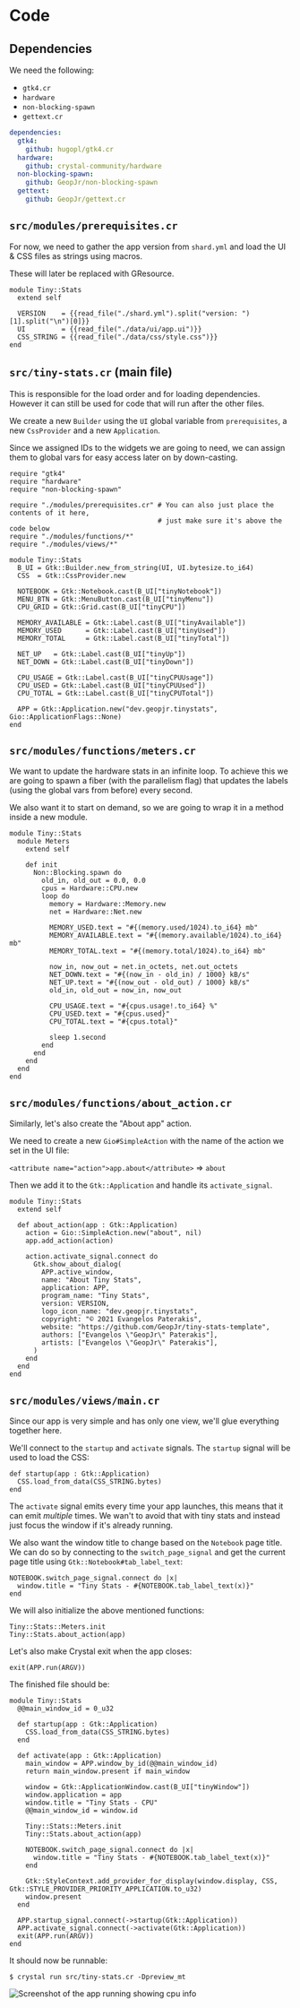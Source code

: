 # Code

## Dependencies

We need the following:

- `gtk4.cr`
- `hardware`
- `non-blocking-spawn`
- `gettext.cr`

```yaml
dependencies:
  gtk4:
    github: hugopl/gtk4.cr
  hardware:
    github: crystal-community/hardware
  non-blocking-spawn:
    github: GeopJr/non-blocking-spawn
  gettext:
    github: GeopJr/gettext.cr
```

## `src/modules/prerequisites.cr`

For now, we need to gather the app version from `shard.yml` and load the UI & CSS files as strings using macros.

These will later be replaced with GResource.

```crystal
module Tiny::Stats
  extend self

  VERSION    = {{read_file("./shard.yml").split("version: ")[1].split("\n")[0]}}
  UI         = {{read_file("./data/ui/app.ui")}}
  CSS_STRING = {{read_file("./data/css/style.css")}}
end
```

## `src/tiny-stats.cr` (main file)

This is responsible for the load order and for loading dependencies. However it can still be used for code that will run after the other files.

We create a new `Builder` using the `UI` global variable from `prerequisites`, a new `CssProvider` and a new `Application`.

Since we assigned IDs to the widgets we are going to need, we can assign them to global vars for easy access later on by down-casting.

```crystal
require "gtk4"
require "hardware"
require "non-blocking-spawn"

require "./modules/prerequisites.cr" # You can also just place the contents of it here,
                                     # just make sure it's above the code below
require "./modules/functions/*"
require "./modules/views/*"

module Tiny::Stats
  B_UI = Gtk::Builder.new_from_string(UI, UI.bytesize.to_i64)
  CSS  = Gtk::CssProvider.new

  NOTEBOOK = Gtk::Notebook.cast(B_UI["tinyNotebook"])
  MENU_BTN = Gtk::MenuButton.cast(B_UI["tinyMenu"])
  CPU_GRID = Gtk::Grid.cast(B_UI["tinyCPU"])

  MEMORY_AVAILABLE = Gtk::Label.cast(B_UI["tinyAvailable"])
  MEMORY_USED      = Gtk::Label.cast(B_UI["tinyUsed"])
  MEMORY_TOTAL     = Gtk::Label.cast(B_UI["tinyTotal"])

  NET_UP   = Gtk::Label.cast(B_UI["tinyUp"])
  NET_DOWN = Gtk::Label.cast(B_UI["tinyDown"])

  CPU_USAGE = Gtk::Label.cast(B_UI["tinyCPUUsage"])
  CPU_USED = Gtk::Label.cast(B_UI["tinyCPUUsed"])
  CPU_TOTAL = Gtk::Label.cast(B_UI["tinyCPUTotal"])

  APP = Gtk::Application.new("dev.geopjr.tinystats", Gio::ApplicationFlags::None)
end
```

## `src/modules/functions/meters.cr`

We want to update the hardware stats in an infinite loop. To achieve this we are going to spawn a fiber (with the parallelism flag) that updates the labels (using the global vars from before) every second.

We also want it to start on demand, so we are going to wrap it in a method inside a new module.

```crystal
module Tiny::Stats
  module Meters
    extend self

    def init
      Non::Blocking.spawn do
        old_in, old_out = 0.0, 0.0
        cpus = Hardware::CPU.new
        loop do
          memory = Hardware::Memory.new
          net = Hardware::Net.new

          MEMORY_USED.text = "#{(memory.used/1024).to_i64} mb"
          MEMORY_AVAILABLE.text = "#{(memory.available/1024).to_i64} mb"
          MEMORY_TOTAL.text = "#{(memory.total/1024).to_i64} mb"

          now_in, now_out = net.in_octets, net.out_octets
          NET_DOWN.text = "#{(now_in - old_in) / 1000} kB/s"
          NET_UP.text = "#{(now_out - old_out) / 1000} kB/s"
          old_in, old_out = now_in, now_out

          CPU_USAGE.text = "#{cpus.usage!.to_i64} %"
          CPU_USED.text = "#{cpus.used}"
          CPU_TOTAL.text = "#{cpus.total}"

          sleep 1.second
        end
      end
    end
  end
end
```

## `src/modules/functions/about_action.cr`

Similarly, let's also create the "About app" action.

We need to create a new `Gio#SimpleAction` with the name of the action we set in the UI file:

`<attribute name="action">app.about</attribute>` => `about`

Then we add it to the `Gtk::Application` and handle its `activate_signal`.

```crystal
module Tiny::Stats
  extend self

  def about_action(app : Gtk::Application)
    action = Gio::SimpleAction.new("about", nil)
    app.add_action(action)

    action.activate_signal.connect do
      Gtk.show_about_dialog(
        APP.active_window,
        name: "About Tiny Stats",
        application: APP,
        program_name: "Tiny Stats",
        version: VERSION,
        logo_icon_name: "dev.geopjr.tinystats",
        copyright: "© 2021 Evangelos Paterakis",
        website: "https://github.com/GeopJr/tiny-stats-template",
        authors: ["Evangelos \"GeopJr\" Paterakis"],
        artists: ["Evangelos \"GeopJr\" Paterakis"],
      )
    end
  end
end
```

## `src/modules/views/main.cr`

Since our app is very simple and has only one view, we'll glue everything together here.

We'll connect to the `startup` and `activate` signals. The `startup` signal will be used to load the CSS:

```crystal
def startup(app : Gtk::Application)
  CSS.load_from_data(CSS_STRING.bytes)
end
```

The `activate` signal emits every time your app launches, this means that it can emit _multiple_ times. We wan't to avoid that with tiny stats and instead just focus the window if it's already running.

We also want the window title to change based on the `Notebook` page title. We can do so by connecting to the `switch_page_signal` and get the current page title using `Gtk::Notebook#tab_label_text`:

```crystal
NOTEBOOK.switch_page_signal.connect do |x|
  window.title = "Tiny Stats - #{NOTEBOOK.tab_label_text(x)}"
end
```

We will also initialize the above mentioned functions:

```crystal
Tiny::Stats::Meters.init
Tiny::Stats.about_action(app)
```

Let's also make Crystal exit when the app closes:

```crystal
exit(APP.run(ARGV))
```

The finished file should be:

```crystal
module Tiny::Stats
  @@main_window_id = 0_u32

  def startup(app : Gtk::Application)
    CSS.load_from_data(CSS_STRING.bytes)
  end

  def activate(app : Gtk::Application)
    main_window = APP.window_by_id(@@main_window_id)
    return main_window.present if main_window

    window = Gtk::ApplicationWindow.cast(B_UI["tinyWindow"])
    window.application = app
    window.title = "Tiny Stats - CPU"
    @@main_window_id = window.id

    Tiny::Stats::Meters.init
    Tiny::Stats.about_action(app)

    NOTEBOOK.switch_page_signal.connect do |x|
      window.title = "Tiny Stats - #{NOTEBOOK.tab_label_text(x)}"
    end

    Gtk::StyleContext.add_provider_for_display(window.display, CSS, Gtk::STYLE_PROVIDER_PRIORITY_APPLICATION.to_u32)
    window.present
  end

  APP.startup_signal.connect(->startup(Gtk::Application))
  APP.activate_signal.connect(->activate(Gtk::Application))
  exit(APP.run(ARGV))
end
```

It should now be runnable:
```
$ crystal run src/tiny-stats.cr -Dpreview_mt
```

![Screenshot of the app running showing cpu info](/assets/en/code-0.png)
